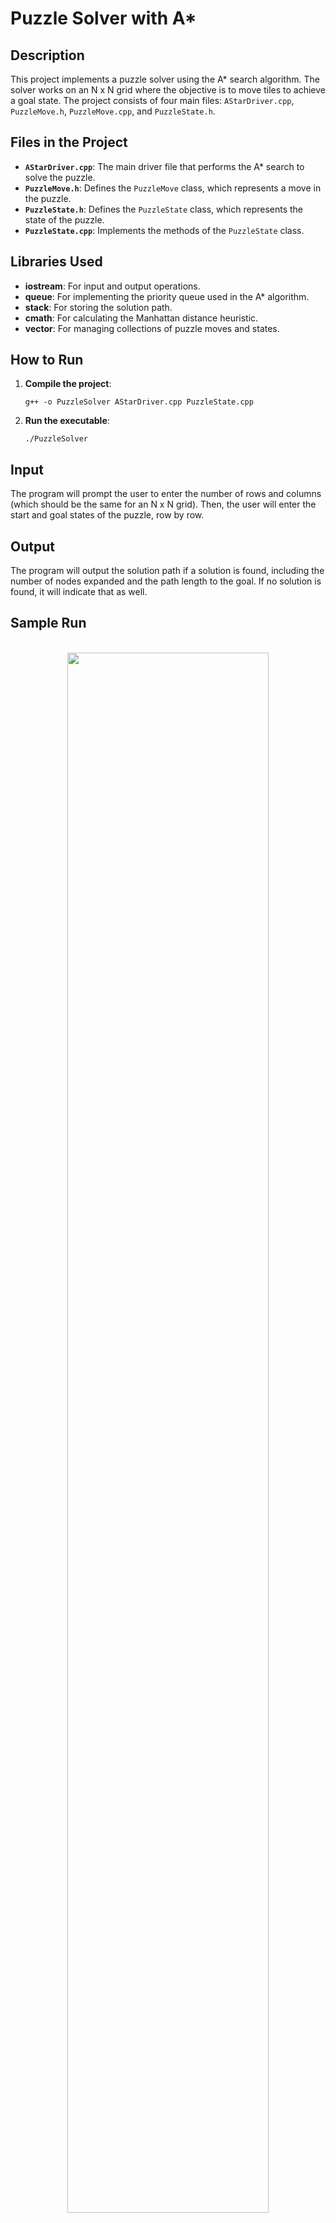 <h1>Puzzle Solver with A*</h1>

<h2>Description</h2>
<p>This project implements a puzzle solver using the A* search algorithm. The solver works on an N x N grid where the objective is to move tiles to achieve a goal state. The project consists of four main files: <code>AStarDriver.cpp</code>, <code>PuzzleMove.h</code>, <code>PuzzleMove.cpp</code>, and <code>PuzzleState.h</code>.</p>

<h2>Files in the Project</h2>
<ul>
    <li><b><code>AStarDriver.cpp</code></b>: The main driver file that performs the A* search to solve the puzzle.</li>
    <li><b><code>PuzzleMove.h</code></b>: Defines the <code>PuzzleMove</code> class, which represents a move in the puzzle.</li>
    <li><b><code>PuzzleState.h</code></b>: Defines the <code>PuzzleState</code> class, which represents the state of the puzzle.</li>
    <li><b><code>PuzzleState.cpp</code></b>: Implements the methods of the <code>PuzzleState</code> class.</li>
</ul>

<h2>Libraries Used</h2>
<ul>
    <li><b>iostream</b>: For input and output operations.</li>
    <li><b>queue</b>: For implementing the priority queue used in the A* algorithm.</li>
    <li><b>stack</b>: For storing the solution path.</li>
    <li><b>cmath</b>: For calculating the Manhattan distance heuristic.</li>
    <li><b>vector</b>: For managing collections of puzzle moves and states.</li>
</ul>

<h2>How to Run</h2>
<ol>
    <li><b>Compile the project</b>:
        <pre><code>g++ -o PuzzleSolver AStarDriver.cpp PuzzleState.cpp</code></pre>
    </li>
    <li><b>Run the executable</b>:
        <pre><code>./PuzzleSolver</code></pre>
    </li>
</ol>

<h2>Input</h2>
<p>The program will prompt the user to enter the number of rows and columns (which should be the same for an N x N grid). Then, the user will enter the start and goal states of the puzzle, row by row.</p>

<h2>Output</h2>
<p>The program will output the solution path if a solution is found, including the number of nodes expanded and the path length to the goal. If no solution is found, it will indicate that as well.</p>

<h2>Sample Run</h2>

<p align="center">
<br/>
<img src="https://imgur.com/U0q9zgU.png" height="80%" width="80%" />
<br />
</p>
